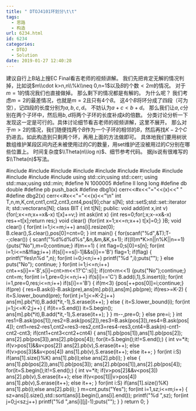 ```yaml
---
title: " DTOJ4101环划分\t\t"
tags:
  - 思路
  - 构造
url: 6234.html
id: 6234
categories:
  - DTOJ
  - Solution
date: 2019-01-27 12:40:28
---
```


建议自行上B站上搜EC Final看吉老师的视频讲解。 我们先把肯定无解的情况判掉，比如说$m\\cdot k>n,n\\%k\\neq 0,n=1$以及$B$的个数$<2m$的情况。 对于$m=1$的情况我们也直接做掉。 那么剩下的情况都是有解的。 为什么呢？ 我们考虑$m=2$的最差情况，也就是$m=2$且只有$4$个$B$。 这$4$个$B$将环分成了四段（可为空），记四段的长度分别为$a,b,c,d$。 不妨认为$a+c<b+d$。 那么我们让$a,c$分别在两个子环中，然后用$b,d$将两个子环的长度补成$k$的倍数。 分类讨论分析一下发现这一定是可行的。具体讨论细节看吉老师的视频讲解，这里不展开。 那么对于$m>2$的情况，我们随便找两个$B$作为一个子环的相邻的$B$，然后再找$K-2$个$C$扔进去。如此构造到只剩两个环，再用上面的方法做即可。 具体地我们要用树状数组维护某段区间内还未被使用过的$C$的数量，用set维护还没被用过的$C$分别在哪些位置上。 时间复杂度$\\Theta(n\\log n)$、细节参考代码。 据jls说有很难写的$\\Theta(n)$写法。

#include<iostream>
#include<cstdio>
#include<cstdlib>
#include<cmath>
#include<cstring>
#include<string>
#include<algorithm>
#include<queue>
#include<vector>
#include<set>
#include<map>
using std::cin;using std::cerr;
using std::max;using std::min;
#define N 1000005
#define ll long long
#define db double
#define pb push_back
#define dbg1(x) cerr<<#x<<"="<<(x)<<" "
#define dbg2(x) cerr<<#x<<"="<<(x)<<"\\n"
int T,n,m,K,cnt,cnt1,cnt2,cnt3,cnt4,pos\[9\];char s\[N\];
std::set<int>S;std::set<int>::iterator it;
std::vector<int>ans\[N\];
class BIT
{
	int t\[N\];
public:
	void add(int x,int v) {for(;x<=n;x+=x&-x) t\[x\]+=v;}
	int ask(int x) {int res=0;for(;x;x-=x&-x) res+=t\[x\];return res;}
	void clear() {for(int x=1;x<=n;x++) t\[x\]=0;}
}B;
void clear()
{
	for(int i=1;i<=m;i++) ans\[i\].resize(0);
	B.clear(),S.clear(),pos\[0\]=cnt=0;
}
int main()
{
	for(scanf("%d",&T);T--;clear())
	{
		scanf("%d%d%d%s",&n,&m,&K,s+1);
		if((ll)m*K>n||n%K||n==1) {puts("No"),m=0;continue;}
		if(m==1)
		{
			int flag=0;s\[0\]=s\[n\];
			for(int i=1;i<=n&!flag;i++) if(s\[i\]==s\[i-1\]&&s\[i\]=='B') flag=1;
			if(flag)
			{
				printf("Yes\\n%d ",n);
				for(int i=0;i<n;i++) printf("%d ",i);puts("");
			}
			else puts("No");
			continue;
		}
		for(int i=1;i<=n;i++) cnt+=s\[i\]=='B',s\[i\]=cnt>m<<1?'C':s\[i\];
		if(cnt<m<<1) {puts("No");continue;}
		cnt=m;
		for(int i=1,pre=0;i<=n;i++) if(s\[i\]=='C') B.add(i,1),S.insert(i);
		for(int i=1,pre=0,res;i<=n;i++) if(s\[i\]=='B')
		{
			if(m<3) {pos\[++pos\[0\]\]=i;continue;}
			if(pre)
			{
				res=B.ask(i)-B.ask(pre),ans\[m\].pb(i),ans\[m\].pb(pre);
				if(res>=K-2)
				{
					it=S.lower_bound(pre);
					for(int j=1;j<=K-2;j++) ans\[m\].pb(\*it),B.add(\*it,-1),S.erase(it++);
				}
				else
				{
					it=S.lower_bound(i);
					for(int j=1;j<=K-2;j++)
					{
						if(it==S.end()) it=S.begin();
						ans\[m\].pb(\*it),B.add(\*it,-1),S.erase(it++);
					}
				}
				m--,pre=0;
			}
			else pre=i;
		}
		int res1=B.ask(pos\[1\]),res2=B.ask(pos\[2\]),res3=B.ask(pos\[3\]),res4=B.ask(pos\[4\]);
		cnt1=res2-res1,cnt2=res3-res2,cnt3=res4-res3,cnt4=B.ask(n)-cnt1-cnt2-cnt3;
		if(cnt1+cnt3<cnt2+cnt4)
		{
			ans\[1\].pb(pos\[1\]),ans\[1\].pb(pos\[2\]);
			ans\[2\].pb(pos\[3\]),ans\[2\].pb(pos\[4\]);
			for(it=S.begin();it!=S.end();)
			{
				int v=*it;
				if(v>pos\[1\]&&v<pos\[2\]) ans\[2\].pb(v),S.erase(it++);
				else if(v>pos\[3\]&&v<pos\[4\]) ans\[1\].pb(v),S.erase(it++);
				else it++;
			}
			for(int i:S) if(ans\[1\].size()%K) ans\[1\].pb(i);else ans\[2\].pb(i);
		}
		else
		{
			ans\[1\].pb(pos\[2\]),ans\[1\].pb(pos\[3\]);
			ans\[2\].pb(pos\[1\]),ans\[2\].pb(pos\[4\]);
			for(it=S.begin();it!=S.end();)
			{
				int v=*it;
				if(v>pos\[2\]&&v<pos\[3\]) ans\[2\].pb(v),S.erase(it++);
				else if(v<pos\[1\]||v>pos\[4\]) ans\[1\].pb(v),S.erase(it++);
				else it++;
			}
			for(int i:S) if(ans\[1\].size()%K) ans\[1\].pb(i);else ans\[2\].pb(i);
		}
		m=cnt,puts("Yes");
		for(int i=1,sz;i<=m;i++)
		{
			sz=ans\[i\].size(),std::sort(ans\[i\].begin(),ans\[i\].end());
			printf("%d ",sz);
			for(int j=0;j<sz;j++) printf("%d ",ans\[i\]\[j\]-1);puts("");
		}
	}
	return 0;
}